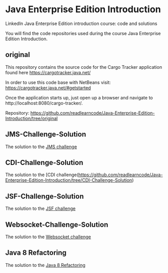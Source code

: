 # Java Enterprise Edition Introduction
LinkedIn Java Enterprise Edition introduction course: code and solutions

You will find the code repositories used during the course Java Enterprise Edition Introduction.

## original

This repository contains the source code for the Cargo Tracker application found here https://cargotracker.java.net/

In order to use this code base with NetBeans visit: https://cargotracker.java.net/#getstarted

Once the application starts up, just open up a browser and navigate to http://localhost:8080/cargo-tracker/.

Repository: https://github.com/readlearncode/Java-Enterprise-Edition-Introduction/tree/original


## JMS-Challenge-Solution

The solution to the [JMS challenge](https://github.com/readlearncode/Java-Enterprise-Edition-Introduction/tree/JSF-Challenge-Solution)

## CDI-Challenge-Solution

The solution to the [CDI challenge(https://github.com/readlearncode/Java-Enterprise-Edition-Introduction/tree/CDI-Challenge-Solution)

## JSF-Challenge-Solution

The solution to the [JSF challenge](https://github.com/readlearncode/Java-Enterprise-Edition-Introduction/tree/JSF-Challenge-Solution)

## Websocket-Challenge-Solution

The solution to the [Websocket challenge](https://github.com/readlearncode/Java-Enterprise-Edition-Introduction/tree/Websockets-Challenge-Solution)

## Java 8 Refactoring

The solution to the [Java 8 Refactoring](https://github.com/readlearncode/Java-Enterprise-Edition-Introduction/tree/Java-8-Refactoring)






